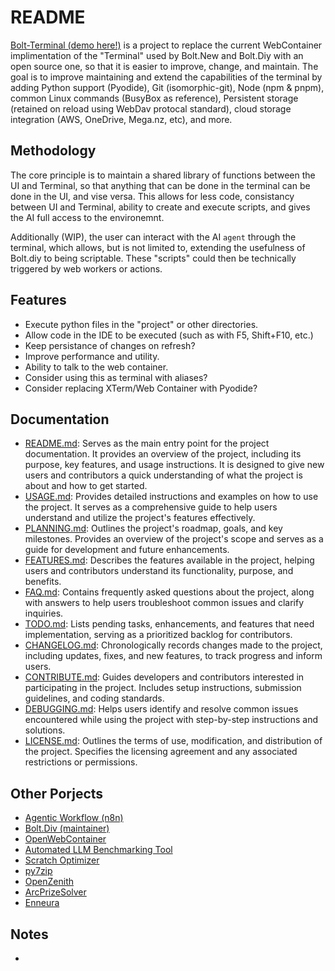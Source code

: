 # README
[Bolt-Terminal (demo here!)](https://terminal.boltdiy.com) is a project to replace the current WebContainer implimentation of the "Terminal" 
used by Bolt.New and Bolt.Diy with an open source one, so that it is easier to improve, change, and maintain. The goal is to improve 
maintaining and extend the capabilities of the terminal by adding Python support (Pyodide), Git (isomorphic-git), Node (npm & pnpm), common 
Linux commands (BusyBox as reference), Persistent storage (retained on reload using WebDav protocal standard), cloud storage integration 
(AWS, OneDrive, Mega.nz, etc), and more.

## Methodology
The core principle is to maintain a shared library of functions between the UI and Terminal, so that anything that 
can be done in the terminal can be done in the UI, and vise versa. This allows for less code, consistancy between UI 
and Terminal, ability to create and execute scripts, and gives the AI full access to the environemnt.

Additionally (WIP), the user can interact with the AI `agent` through the terminal, which allows, but is not limited to, extending the usefulness of Bolt.diy to being scriptable. These "scripts" could then be technically triggered by web workers or actions.

## Features
- Execute python files in the "project" or other directories.
- Allow code in the IDE to be executed (such as with F5, Shift+F10, etc.)
- Keep persistance of changes on refresh?
- Improve performance and utility.
- Ability to talk to the web container.
- Consider using this as terminal with aliases?
- Consider replacing XTerm/Web Container with Pyodide?

## Documentation  
- [README.md](#): Serves as the main entry point for the project documentation. It provides an overview of the project, including its purpose, key features, and usage instructions. It is designed to give new users and contributors a quick understanding of what the project is about and how to get started.  
- [USAGE.md](./docs/USAGE.md): Provides detailed instructions and examples on how to use the project. It serves as a comprehensive guide to help users understand and utilize the project's features effectively.  
- [PLANNING.md](./docs/PLANNING.md): Outlines the project's roadmap, goals, and key milestones. Provides an overview of the project's scope and serves as a guide for development and future enhancements.  
- [FEATURES.md](./docs/FEATURES.md): Describes the features available in the project, helping users and contributors understand its functionality, purpose, and benefits.  
- [FAQ.md](./docs/FAQ.md): Contains frequently asked questions about the project, along with answers to help users troubleshoot common issues and clarify inquiries.  
- [TODO.md](./docs/TODO.md): Lists pending tasks, enhancements, and features that need implementation, serving as a prioritized backlog for contributors.  
- [CHANGELOG.md](./docs/CHANGELOG.md): Chronologically records changes made to the project, including updates, fixes, and new features, to track progress and inform users.  
- [CONTRIBUTE.md](./docs/CONTRIBUTE.md): Guides developers and contributors interested in participating in the project. Includes setup instructions, submission guidelines, and coding standards.  
- [DEBUGGING.md](./docs/DEBUGGING.md): Helps users identify and resolve common issues encountered while using the project with step-by-step instructions and solutions.  
- [LICENSE.md](./docs/LICENSE.md): Outlines the terms of use, modification, and distribution of the project. Specifies the licensing agreement and any associated restrictions or permissions.  

## Other Porjects
- [Agentic Workflow (n8n)]()
- [Bolt.Div (maintainer)]()
- [OpenWebContainer]()
- [Automated LLM Benchmarking Tool]()
- [Scratch Optimizer]()
- [py7zip]()
- [OpenZenith]()
- [ArcPrizeSolver]()
- [Enneura]()

## Notes
-
